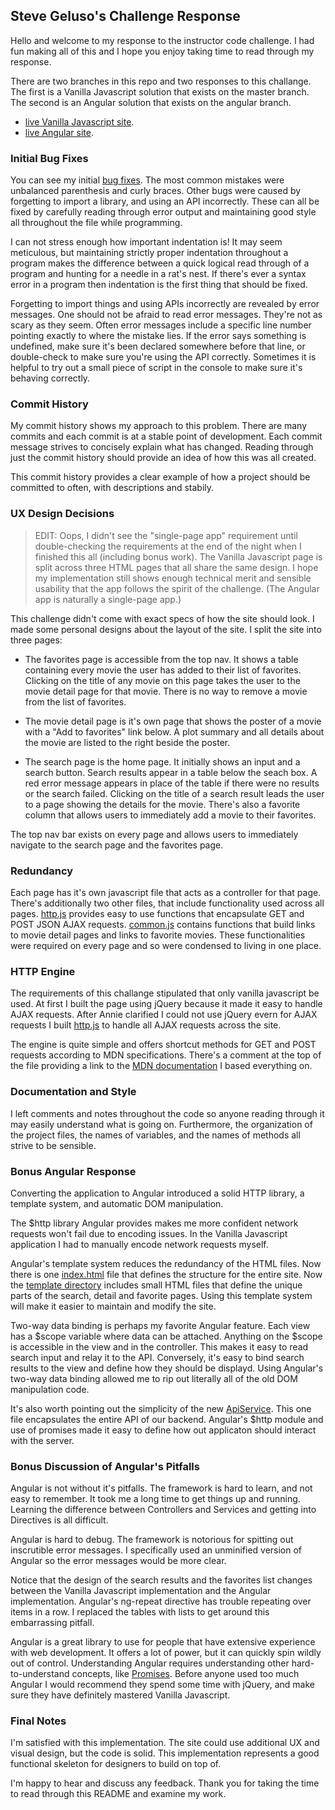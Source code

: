 ## Steve Geluso's Challenge Response

Hello and welcome to my response to the instructor code challenge.
I had fun making all of this and I hope you enjoy taking time to
read through my response.

There are two branches in this repo and two responses to this challange.
The first is a Vanilla Javascript solution that exists on the master branch.
The second is an Angular solution that exists on the angular branch.

- [live Vanilla Javascript site](https://serene-forest-5831.herokuapp.com/).
- [live Angular site](https://omdb-challenge-angular.herokuapp.com/).

### Initial Bug Fixes

You can see my initial [bug fixes](https://github.com/geluso/general-assembly-challenge/commit/3fba0dd0c384f80b883fbcb6ca1b7879897ec016).
The most common mistakes were unbalanced parenthesis and curly braces.
Other bugs were caused by forgetting to import a library, and using an API
incorrectly. These can all be fixed by carefully reading through error output
and maintaining good style all throughout the file while programming.

I can not stress enough how important indentation is! It may seem meticulous, but
maintaining strictly proper indentation throughout a program makes the difference
between a quick logical read through of a program and hunting for a needle in a rat's
nest. If there's ever a syntax error in a program then indentation is the first
thing that should be fixed.

Forgetting to import things and using APIs incorrectly are revealed by error messages.
One should not be afraid to read error messages. They're not as scary as they seem.
Often error messages include a specific line number pointing exactly to where the mistake
lies. If the error says something is undefined, make sure it's been declared somewhere
before that line, or double-check to make sure you're using the API correctly. Sometimes
it is helpful to try out a small piece of script in the console to make sure it's
behaving correctly.

### Commit History

My commit history shows my approach to this problem. There are many commits and
each commit is at a stable point of development. Each commit message strives to
concisely explain what has changed. Reading through just the commit history should
provide an idea of how this was all created.

This commit history provides a clear example of how a project should be committed to often,
with descriptions and stabily.

### UX Design Decisions

> EDIT: Oops, I didn't see the "single-page app" requirement until double-checking the
requirements at the end of the night when I finished this all (including bonus work).
The Vanilla Javascript page is split across three HTML pages that all share the same design.
I hope my implementation still shows enough technical merit and sensible usability that the app
follows the spirit of the challenge.
> (The Angular app is naturally a single-page app.)

This challenge didn't come with exact specs of how the site should look. I made some
personal designs about the layout of the site. I split the site into three pages:

- The favorites page is accessible from the top nav. It shows a table containing
every movie the user has added to their list of favorites. Clicking on the title
of any movie on this page takes the user to the movie detail page for that movie.
There is no way to remove a movie from the list of favorites.

- The movie detail page is it's own page that shows the poster of a movie with a "Add
to favorites" link below. A plot summary and all details about the movie are listed to
the right beside the poster.

- The search page is the home page. It initially shows an input and a search button.
Search results appear in a table
below the seach box. A red error message appears in place of the table if there were
no results or the search failed. Clicking on the title of a search result leads the
user to a page showing the details for the movie. There's also a favorite column that
allows users to immediately add a movie to their favorites.

The top nav bar exists on every page and allows users to immediately navigate to the
search page and the favorites page.

### Redundancy

Each page has it's own javascript file that acts as a controller for that page. There's
additionally two other files, that include functionality used across all pages.
[http.js](https://github.com/geluso/general-assembly-challenge/blob/master/public/js/http.js)
provides easy to use functions that encapsulate GET and POST JSON AJAX requests.
[common.js](https://github.com/geluso/general-assembly-challenge/blob/master/public/js/common.js)
contains functions that build links to movie detail pages and links to favorite movies.
These functionalities were required on every page and so were condensed to living in one place.

### HTTP Engine

The requirements of this challange stipulated that only vanilla javascript be used.
At first I built the page using jQuery because it made it easy to handle AJAX requests.
After Annie clarified I could not use jQuery evern for AJAX requests I built
[http.js](https://github.com/geluso/general-assembly-challenge/blob/master/public/js/http.js)
to handle all AJAX requests across the site.

The engine is quite simple and offers shortcut methods for GET and POST requests according
to MDN specifications. There's a comment at the top of the file providing a link to the
[MDN documentation](https://developer.mozilla.org/en-US/docs/AJAX/Getting_Started)
I based everything on.

### Documentation and Style
I left comments and notes throughout the code so anyone reading through it may
easily understand what is going on. Furthermore, the organization of the project files,
the names of variables, and the names of methods all strive to be sensible.

### Bonus Angular Response

Converting the application to Angular introduced a solid HTTP library, a template system,
and automatic DOM manipulation.

The $http library Angular provides makes me more confident network requests won't fail due
to encoding issues. In the Vanilla Javascript application I had to manually encode network
requests myself.

Angular's template system reduces the redundancy of the HTML files. Now there is one
[index.html](https://github.com/geluso/general-assembly-challenge/blob/angular/public/index.html)
file that defines the structure for the entire site. Now the
[template directory](https://github.com/geluso/general-assembly-challenge/tree/angular/public/js/templates)
includes small HTML files that define the unique parts of the search, detail and favorite pages.
Using this template system will make it easier to maintain and modify the site.

Two-way data binding is perhaps my favorite Angular feature. Each view has a $scope
variable where data can be attached. Anything on the $scope is accessible in the view
and in the controller. This makes it easy to read search input and relay it to the API.
Conversely, it's easy to bind search results to the view and define how they should be displayd.
Using Angular's two-way data binding allowed me to rip out literally all of the old
DOM manipulation code.

It's also worth pointing out the simplicity of the new
[ApiService](https://github.com/geluso/general-assembly-challenge/blob/angular/public/js/services/api.js).
This one file encapsulates the entire API of our backend. Angular's $http module
and use of promises made it easy to define how out applicaton should interact with
the server.

### Bonus Discussion of Angular's Pitfalls

Angular is not without it's pitfalls. The framework is hard to learn, and not easy to
remember. It took me a long time to get things up and running. Learning the difference
between Controllers and Services and getting into Directives is all difficult.

Angular is hard to debug. The framework is notorious for spitting out inscrutible error
messages. I specifically used an unminified version of Angular so the error messages would
be more clear.

Notice that the design of the search results and the favorites list changes between the
Vanilla Javascript implementation and the Angular implementation. Angular's ng-repeat
directive has trouble repeating over items in a row. I replaced the tables with lists
to get around this embarrassing pitfall.

Angular is a great library to use for people that have extensive experience with web
development. It offers a lot of power, but it can quickly spin wildly out of control.
Understanding Angular requires understanding other hard-to-understand concepts, like
[Promises](https://docs.angularjs.org/api/ng/service/$q).
Before anyone used too much Angular I would recommend they spend some time with jQuery,
and make sure they have definitely mastered Vanilla Javascript.

### Final Notes

I'm satisfied with this implementation. The site could use additional UX and visual design,
but the code is solid. This implementation represents a good functional skeleton for designers
to build on top of.

I'm happy to hear and discuss any feedback. Thank you for taking the time to read through
this README and examine my work.
